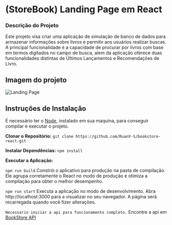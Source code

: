 # (StoreBook) Landing Page em React 
### Descrição do Projeto
Este projeto visa criar uma aplicação de simulação de banco de dados para armazenar informações sobre livros e permitir aos usuários realizar buscas. A principal funcionalidade é a capacidade de procurar por livros com base em termos digitados no campo de busca, alem da aplicação oferece duas funcionalidades distintas de Últimos Lançamentos e Recomendações de Livro.
## Imagem do projeto
![Landing Page](https://i.imgur.com/1OdVNHM.png)
## Instruções de Instalação
É necessário ter o [Node](https://nodejs.org/en), instalado em sua maquina, para conseguir compilar e executar o projeto.

**Clonar o Repositório:**  `git clone https://github.com/RuanV-S/bookstore-react.git`

**Instalar Dependências:**  `npm install`

**Executar a Aplicação:**

`npm run build`
Constrói o aplicativo para produção na pasta de compilação.
Ele agrupa corretamente o React no modo de produção e otimiza a compilação para obter o melhor desempenho.

`npm run start`
Executa a aplicação no modo de desenvolvimento.
Abra http://localhost:3000 para a visualizar no seu navegador.
A página será recarregada quando você fizer alterações.

`Necessario iniciar a api para funcionamento completo.`
Encontre a api em [BookStore API](https://github.com/RuanV-S/bookstore-api)